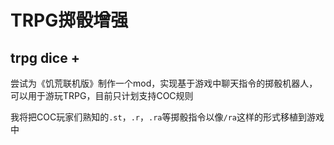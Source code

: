 TRPG掷骰增强
==
trpg dice +
--
尝试为《饥荒联机版》制作一个mod，实现基于游戏中聊天指令的掷骰机器人，可以用于游玩TRPG，目前只计划支持COC规则

我将把COC玩家们熟知的`.st`，`.r`，`.ra`等掷骰指令以像`/ra`这样的形式移植到游戏中
